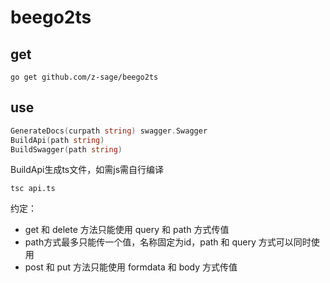 # beego2ts

## get
```shell script
go get github.com/z-sage/beego2ts
```

## use

```go
GenerateDocs(curpath string) swagger.Swagger
BuildApi(path string)
BuildSwagger(path string)
```

BuildApi生成ts文件，如需js需自行编译
```shell script
tsc api.ts
```

约定：

* get 和 delete 方法只能使用 query 和 path 方式传值
* path方式最多只能传一个值，名称固定为id，path 和 query 方式可以同时使用
* post 和 put 方法只能使用 formdata 和 body 方式传值